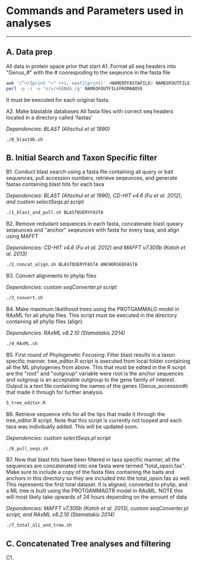 # Commands and Parameters used in analyses
------

## A. Data prep
All data in protein space prior that start
A1. Format all seq headers into "Genus_#" with the # coorespoding to the seqeunce in the fasta file

```sh
awk '/^>/{print ">" ++i; next}{print}' <NAMEOFFASTAFILE> NAMEOFOUTFILE
perl -p -i -e 's/>/>GENUS_/g' NAMEOFOUTFILEFROMABOVE
```
It must be executed for each original fasta.


A2. Make blastable databases
All fasta files with correct seq headers located in a directory called 'fastas'

*Dependencies: BLAST (Altschul et al 1990)*
```sh
./0_blastdb.sh
```

## B. Initial Search and Taxon Specific filter

B1. Conduct blast search using a fasta file containing all query or bait sequences, pull accession numbers, retrieve seqeunces, and generate fastas containing blast hits for each taxa

*Dependencies: BLAST (Altschul et al 1990), CD-HIT v4.6 (Fu et al. 2012), and custom selectSeqs.pl script*
```sh
./1_blast_and_pull.sh BLASTQUERYFASTA
```

B2. Remove redudant sequences in each fasta, concatenate blast queary seqeunces and "anchor" seqeunces with fasta for every taxa, and align using MAFFT

*Dependencies: CD-HIT v4.6 (Fu et al. 2012) and MAFFT v7.305b (Katoh et al. 2013)*
```sh
./2_concat_align.sh BLASTQUERYFASTA ANCHORSEQFASTA
```

B3. Convert alignments to phylip files

*Dependencies: custom seqConverter.pl script*
```sh
./3_convert.sh
```

B4. Make maximum likelihood trees using the PROTGAMMALG model in RAxML for all phylip files. This script must be executed in the directory containing all phylip files (align)

*Dependencies: RAxML v8.2.10 (Stamatakis 2014)*
```sh
./4_RAxML.sh
```

B5. First round of Phylogenetic Focusing: Filter blast results in a taxon specific manner. tree_editor.R script is executed from local folder containing all the ML phylogenies from above. This that must be edited in the R script are the "root" and "outgroup" variable were root is the anchor sequences and outgroup is an acceptable outgroup to the gene family of interest. Output is a text file containing the names of the genes (Genus_accession#) that made it through for further analysis. 

```sh
5_tree_editor.R
```

B6. Retrieve sequence info for all the tips that made it through the tree_editor.R script. Note that this script is currently not looped and each taxa was indivdually added. This will be updated soon.

*Dependencies: custom selectSeqs.pl script*
```sh
./6_pull_seqs.sh
```

B7. Now that blast hits have been filtered in taxa specific manner, all the sequences are concatenated into one fasta were termed "total_opsin.fas". Make sure to include a copy of the fasta files containing the baits and anchors in this directory so they are included into the total_opsin.fas as well. This represents the first total dataset. It is aligned, converted to phylip, and a ML tree is built using the PROTGAMMAGTR model in RAxML. NOTE this will most likely take upwards of 24 hours depending on the amount of data

*Dependencies: MAFFT v7.305b (Katoh et al. 2013), custom seqConverter.pl script, and RAxML v8.2.10 (Stamatakis 2014)*
```sh
./7_total_ali_and_tree.sh
```


## C. Concatenated Tree analyses and filtering

C1. 
